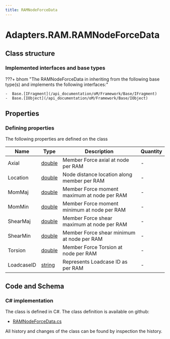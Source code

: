 ```yaml
---
title: RAMNodeForceData
---
```


# Adapters.RAM.RAMNodeForceData



## Class structure

### Implemented interfaces and base types

???+ bhom "The RAMNodeForceData in inheriting from the following base type(s) and implements the following interfaces:"

    -  Base.[IFragment](/api_documentation/oM/Framework/Base/IFragment)
    -  Base.[IObject](/api_documentation/oM/Framework/Base/IObject)


## Properties



### Defining properties

The following properties are defined on the class

| Name             | Type             | Description      | Quantity         |
|------------------|------------------|------------------|------------------|
| Axial | [double](https://learn.microsoft.com/en-us/dotnet/api/System.Double?view=netstandard-2.0) | Member Force axial at node per RAM | - |
| Location | [double](https://learn.microsoft.com/en-us/dotnet/api/System.Double?view=netstandard-2.0) | Node distance location along member per RAM | - |
| MomMaj | [double](https://learn.microsoft.com/en-us/dotnet/api/System.Double?view=netstandard-2.0) | Member Force moment maximum at node per RAM | - |
| MomMin | [double](https://learn.microsoft.com/en-us/dotnet/api/System.Double?view=netstandard-2.0) | Member Force moment minimum at node per RAM | - |
| ShearMaj | [double](https://learn.microsoft.com/en-us/dotnet/api/System.Double?view=netstandard-2.0) | Member Force shear maximum at node per RAM | - |
| ShearMin | [double](https://learn.microsoft.com/en-us/dotnet/api/System.Double?view=netstandard-2.0) | Member Force shear minimum at node per RAM | - |
| Torsion | [double](https://learn.microsoft.com/en-us/dotnet/api/System.Double?view=netstandard-2.0) | Member Force Torsion at node per RAM | - |
| LoadcaseID | [string](https://learn.microsoft.com/en-us/dotnet/api/System.String?view=netstandard-2.0) | Represents Loadcase ID as per RAM | - |


## Code and Schema

### C# implementation

The class is defined in C#. The class definition is available on github:

- [RAMNodeForceData.cs](https://github.com/BHoM/RAM_Toolkit/blob/develop/RAM_oM/Fragments/RAMNodeForceData.cs)

All history and changes of the class can be found by inspection the history.

